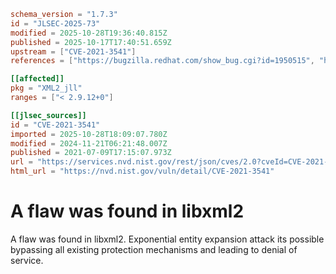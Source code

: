 ```toml
schema_version = "1.7.3"
id = "JLSEC-2025-73"
modified = 2025-10-28T19:36:40.815Z
published = 2025-10-17T17:40:51.659Z
upstream = ["CVE-2021-3541"]
references = ["https://bugzilla.redhat.com/show_bug.cgi?id=1950515", "https://security.netapp.com/advisory/ntap-20210805-0007/", "https://www.oracle.com/security-alerts/cpujan2022.html", "https://bugzilla.redhat.com/show_bug.cgi?id=1950515", "https://security.netapp.com/advisory/ntap-20210805-0007/", "https://www.oracle.com/security-alerts/cpujan2022.html"]

[[affected]]
pkg = "XML2_jll"
ranges = ["< 2.9.12+0"]

[[jlsec_sources]]
id = "CVE-2021-3541"
imported = 2025-10-28T18:09:07.780Z
modified = 2024-11-21T06:21:48.007Z
published = 2021-07-09T17:15:07.973Z
url = "https://services.nvd.nist.gov/rest/json/cves/2.0?cveId=CVE-2021-3541"
html_url = "https://nvd.nist.gov/vuln/detail/CVE-2021-3541"
```

# A flaw was found in libxml2

A flaw was found in libxml2. Exponential entity expansion attack its possible bypassing all existing protection mechanisms and leading to denial of service.


